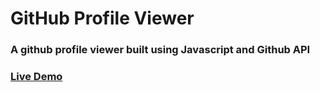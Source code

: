# GitHub Profile Viewer
### A github profile viewer built using Javascript and Github API
### [Live Demo](https://arjuncvinod.github.io/GitHub-Profile-Viewer/)
